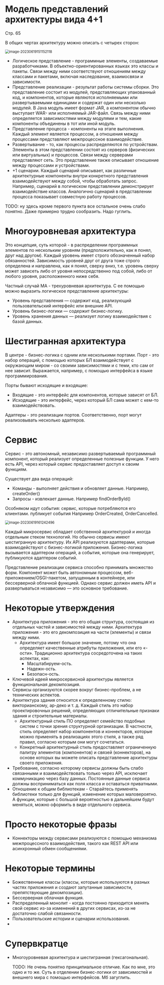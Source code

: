 # Модель представлений архитектуры вида 4+1

Стр. 65

В общих чертах архитектуру можно описать с четырех сторон:

<img src="img/image-20230619151152118.png" alt="image-20230619151152118" style="zoom:80%;" />

* Логическое представление - программные элементы, создаваемые разработчиками. В объектно-ориентированных языках это классы и пакеты. Связи между ними соответствуют отношениям между классами и пакетами, включая наследование, взаимосвязи и зависимости.
* Представление реализации - результат работы системы сборки. Это представление состоит из модулей, представляющих упакованный код, и компонентов, которые являются исполняемыми или развертываемыми единицами и содержат один или несколько модулей. В Java модуль имеет формат JAR, а компонентом
  обычно выступает WAR- или исполняемый JAR-файл. Связь между ними определяется зависимостями между модулями и тем, какие компоненты объединены в тот или иной модуль.
* Представление процесса - компоненты на этапе выполнения. Каждый элемент является процессом, а отношения между процессами представляют межпроцессное взаимодействие.
* Развертывание - то, как процессы распределяются по устройствам. Элементы в этом представлении состоят из серверов (физических или виртуальных) и процессов. Связи между серверами представляют сеть. Это представление также описывает отношение между процессами и устройствами.
* +1 сценарии. Каждый сценарий описывает, как различные архитектурные компоненты внутри конкретного представления взаимодействуют между собой, чтобы обработать запрос. Например, сценарий в логическом представлении демонстрирует взаимодействие классов. Аналогично сценарий в представлении процесса показывает совместную работу процессов.

TODO: ну здесь кроме первого пункта все остальное очень слабо понятно. Даже примерно трудно сообразить. Надо гуглить.

# Многоуровневая архитектура

Это концепция, суть которой - в распределении программных элементов по нескольким уровням (предположительно, как я понял, друг над другом). Каждый уровень имеет строго обозначенный набор обязанностей. Зависимость уровней друг от друга тоже строго определена и направлена, как я понял, сверху вниз, т.е. уровень сверху может зависеть либо от уровня непосредственно под собой, либо от любого уровня, расположенного ниже себя.

Частный случай МА - трехуровневая архитектура. С ее помощью можно выразить логическое представление архитектуры:

* Уровень представления — содержит код, реализующий пользовательский интерфейс или внешние API.
* Уровень бизнес-логики — содержит бизнес-логику.
* Уровень хранения данных — реализует логику взаимодействия с базой данных.



# Шестигранная архитектура

В центре - бизнес-логика с одним или несколькими портами. Порт - это набор операций, с помощью которых БЛ взаимодействует с окружающим миром - со своими зависимостями и с теми, кто сам от нее зависит. Выражается, например, с помощью интерфейса в языке программирования.

Порты бывают исходящие и входящие:

* Входящие - это интерфейс для компонентов, которые зависят от БЛ.
* Исходящие - это интерфейс, через который БЛ сама может с кем-то взаимодействовать.

Адаптеры - это реализации портов. Соответственно, порт могут реализовывать несколько адаптеров.



# Сервис

Сервис - это автономный, независимо развертываемый программный компонент, который реализует определенные полезные функции. У него есть API, через который сервис предоставляет доступ к своим функциям.

Существует два вида операций:

* Команды - выполняет действия и обновляет данные. Например, createOrder()
* Запросы - извлекает данные. Например findOrderById()

Особняком идут события: сервис, которые потребляются его клиентами. публикует события Например OrderCreated, OrderCancelled.

<img src="img/image-20230619161242496.png" alt="image-20230619161242496" style="zoom:80%;" />

Каждый микросервис обладает собственной архитектурой и иногда отдельным
стеком технологий. Но обычно сервисы имеют шестигранную архитектуру. Их API
реализуются адаптерами, которые взаимодействуют с бизнес-логикой приложения.
Бизнес-логика вызывается адаптером операций, а события, которые она генерирует,
публикуются адаптером событий.

Представление реализации сервиса способно принимать множество форм. Компонент
может быть автономным процессом, веб-приложением/OSGI-пакетом, запущенным
в контейнере, или бессерверной облачной функцией. Однако сервис должен иметь
API и развертываться независимо — это основное требование.











# Некоторые утверждения

* Архитектура приложения - это его общая структура, состоящая из отдельных частей и зависимостей между ними. Архитектура приложения - это его декомпозиция на части (элементы) и связи между ними.
  * Архитектура имеет большое значение, потому что она определяет качественные атрибуты приложения, или его «-ости». Традиционно архитектура сосредоточена на таких аспектах, как:
    * Масштабируем-ость.
    * Надежн-ость.
    * Безопасн-ость.
* Ключевой идеей микросервисной архитектуры является функциональная декомпозиция.
* Сервисы организуются скорее вокруг бизнес-проблем, а не технических аспектов.
* Архитектура здания относится к определенному стилю: викторианскому, ар-деко и т. д. Каждый стиль  это набор проектировочных решений, определяющих отличительные признаки здания и строительные материалы.
  * Архитектурный стиль ПО определяет семейство подобных систем с точки зрения структурной организации. В частности, стиль определяет набор компонентов и коннекторов, которые можно применять в реализациях этого стиля, а также ряд правил, согласно которым они могут сочетаться.
  * Конкретный архитектурный стиль предоставляет ограниченную палитру элементов (компонентов) и связей (коннекторов), на основе которых вы можете описать представление архитектуры своего приложения.
* Требование, согласно которому сервисы должны быть слабо связанными и взаимодействовать только через API, исключает коммуникацию через базу данных. Постоянные данные сервиса должны восприниматься как поля класса и оставаться приватными.
* Отношение к общим библиотекам - Старайтесь применять библиотеки только для функций, изменение которых маловероятно. А функции, которые с большой вероятностью в дальнейшем будут меняться, можно оформить в виде отдельного сервиса.



# Просто некоторые фразы

* Коннекторы между сервисами реализуются с помощью механизма межпроцессного взаимодействия, такого как REST API или асинхронный обмен сообщениями.

# Некоторые термины

* Божественные классы (классы, которые используются в разных частях приложения и создают запутанные зависимости, препятствующие декомпозиции).
* Бессерверная облачная функция.
* Распределенный монолит - когда постоянно приходится менять свой сервис из-за изменений в других сервисах, из-за не достаточно слабой связанности.
* Пользовательские истории и сценарии использования.
* 





# Супервкратце

* Многоуровневая архитектура и шестигранная (гексагональная).

  TODO: Не очень понятно принципиальное отличие. Как по мне, это одно и то же. Суть в отделении бизнес-логики от зависимостей и внешнего мира с помощью интерфейсов. Мб загуглить.